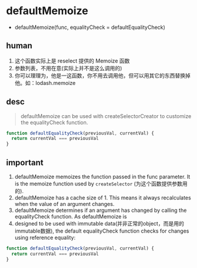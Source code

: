 # defaultMemoize
- defaultMemoize(func, equalityCheck = defaultEqualityCheck)

## human
1. 这个函数实际上是 reselect 提供的 Memoize 函数
2. 参数列表，不用在意(实际上并不是这么调用的)
3. 你可以理理为，他是一这函数，你不用去调用他，但可以用其它的东西替换掉他。如：lodash.memoize

## desc
> defaultMemoize can be used with createSelectorCreator to customize the equalityCheck function.

```js
function defaultEqualityCheck(previousVal, currentVal) {
  return currentVal === previousVal
}
```

## important
1. defaultMemoize memoizes the function passed in the func parameter. It is the memoize function used by `createSelector` (为这个函数提供参数用的).
2. defaultMemoize has a cache size of 1. This means it always recalculates when the value of an argument changes.
3. defaultMemoize determines if an argument has changed by calling the equalityCheck function. As defaultMemoize is 
4. designed to be used with immutable data(并非正常的object，而是用的 immutable数据), the default equalityCheck function checks for changes using reference equality:

```js
function defaultEqualityCheck(previousVal, currentVal) {
  return currentVal === previousVal
}
```
